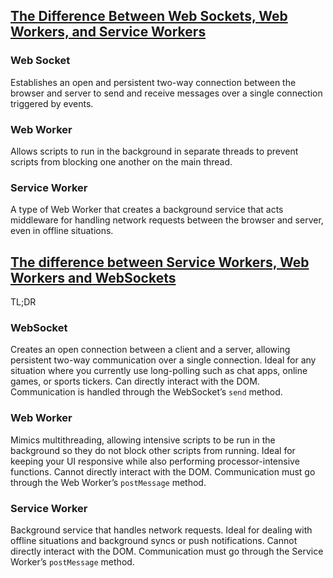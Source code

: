
## [The Difference Between Web Sockets, Web Workers, and Service Workers](https://css-tricks.com/the-difference-between-web-sockets-web-workers-and-service-workers/)

### Web Socket

Establishes an open and persistent two-way connection between the browser and server to send and receive messages over a single connection triggered by events.

### Web Worker

Allows scripts to run in the background in separate threads to prevent scripts from blocking one another on the main thread.

### Service Worker

A type of Web Worker that creates a background service that acts middleware for handling network requests between the browser and server, even in offline situations.

## [The difference between Service Workers, Web Workers and WebSockets](https://aarontgrogg.com/blog/2015/07/20/the-difference-between-service-workers-web-workers-and-websockets/)

TL;DR

### WebSocket

Creates an open connection between a client and a server, allowing persistent two-way communication over a single connection. Ideal for any situation where you currently use long-polling such as chat apps, online games, or sports tickers. Can directly interact with the DOM. Communication is handled through the WebSocket’s `send` method.

### Web Worker

Mimics multithreading, allowing intensive scripts to be run in the background so they do not block other scripts from running. Ideal for keeping your UI responsive while also performing processor-intensive functions. Cannot directly interact with the DOM. Communication must go through the Web Worker’s `postMessage` method.

### Service Worker

Background service that handles network requests. Ideal for dealing with offline situations and background syncs or push notifications. Cannot directly interact with the DOM. Communication must go through the Service Worker’s `postMessage` method.
